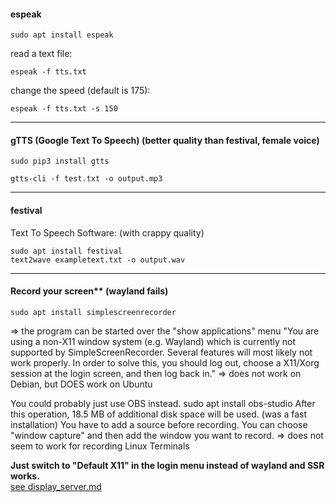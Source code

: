 #### espeak
```
sudo apt install espeak
```

read a text file:
```
espeak -f tts.txt
```

change the speed (default is 175):
```
espeak -f tts.txt -s 150
```

***

#### gTTS (Google Text To Speech) (better quality than festival, female voice)
```
sudo pip3 install gtts
```

```
gtts-cli -f test.txt -o output.mp3
```

***

#### festival

Text To Speech Software: (with crappy quality)
```
sudo apt install festival
text2wave exampletext.txt -o output.wav
```

- - -

#### Record your screen** (wayland fails)

```
sudo apt install simplescreenrecorder
```
=> the program can be started over the "show applications" menu
"You are using a non-X11 window system (e.g. Wayland) which is currently not supported by SimpleScreenRecorder.
Several features will most likely not work properly.
In order to solve this, you should log out, choose a X11/Xorg session at the login screen, and then log back in."
=> does not work on Debian, but DOES work on Ubuntu

You could probably just use OBS instead.
sudo apt install obs-studio
After this operation, 18.5 MB of additional disk space will be used.
(was a fast installation)
You have to add a source before recording.
You can choose "window capture" and then add the window you want to record.
=> does not seem to work for recording Linux Terminals

**Just switch to "Default X11" in the login menu instead of wayland and SSR works.**  
[see display_server.md](display_server.md)

